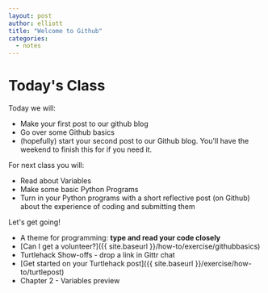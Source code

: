 ```yaml
---
layout: post
author: elliott
title: "Welcome to Github"
categories:
  - notes
---
```


<!--
## Welcome Survey

Thanks for answering this!  Here are a sampling of annonymous responses.  While everyone had a 
slightly different take, there were lots of similarities I saw.  You're not alone!


What excites you about code or learning to code?

* "When my code finally works."
* "I'm actually really excited for the supposedly boring stuff, like cleaning data."
* "I love puzzles and coding, to me, is like a puzzle."

Do you have any apprehensions about code or learning to code?

* "I sometimes feel frustrated when I get lost in errors...and when I do not even know where to find the clues to debug"
* "My first experience in a programming class wasn't that great."
* "I'm a humanities person through and through, so it will be interesting to see if my brain works this way."
* "I've heard that the assignments for this class take MUCH longer than you expect them too - so I'm a little apprehensive about the workload! But mostly excited."
* "Sometimes I don't feel like I think like a programmer. I'm not sure how to methodically think and plan a program. I tend to dive in and get frustrated at my inability to fix something."


What, if anything, have you done to learn to code in the past?

* "I have taken a few classes here at UNC that involve coding, and I've started a few classes on CodeAcademy. Exercises really help since it gives me hands-on experience."
* "I've done some HTML, CSS, and MySQL.  I learned a little bit of Java, but there wasn't a lot of hands on-I got lost easily and struggled. "
* "I can do basic HTML, if that counts at all."
* "I took a class in C++. It focused more on concepts and less exercise. For someone that has completely no coding experience before, it was too hard for me to grasp."

What are your goals for this class?

* "I want to learn Python and its application in data analysis."
* "To learn how to code in python and create a cool game at the end of the semester."
* "Know the foundation of programming so I can learn and pick up things later by myself. "
* "To be a better and more confident coder."
* "My goal is to become comfortable working with Python."
* "To be able communicate intelligently with programmers"


## Schedule Addition

I've added an extra credit hack project for over spring break for those of you who have goals of using 
Python in a specific program or framework.  More soon, but know I'm listening!

-->

# Today's Class

Today we will:

* Make your first post to our github blog
* Go over some Github basics
* (hopefully) start your second post to our Github blog.  You'll have the weekend to finish this for if you need it.


For next class you will:

* Read about Variables
* Make some basic Python Programs
* Turn in your Python programs with a short reflective post (on Github) about the experience of coding and submitting them


Let's get going!

* A theme for programming: **type and read your code closely**
* [Can I get a volunteer?]({{ site.baseurl }}/how-to/exercise/githubbasics)
* Turtlehack Show-offs - drop a link in Gittr chat
* [Get started on your Turtlehack post]({{ site.baseurl }}/exercise/how-to/turtlepost)
* Chapter 2 - Variables preview